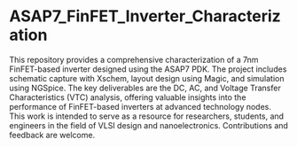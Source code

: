 # ASAP7_FinFET_Inverter_Characterization
This repository provides a comprehensive characterization of a 7nm FinFET-based inverter designed using the ASAP7 PDK. The project includes schematic capture with Xschem, layout design using Magic, and simulation using NGSpice. The key deliverables are the DC, AC, and Voltage Transfer Characteristics (VTC) analysis, offering valuable insights into the performance of FinFET-based inverters at advanced technology nodes. This work is intended to serve as a resource for researchers, students, and engineers in the field of VLSI design and nanoelectronics. Contributions and feedback are welcome.
